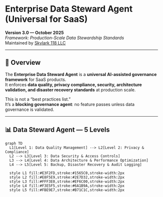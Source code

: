 # Enterprise Data Steward Agent (Universal for SaaS)

**Version 3.0 — October 2025**  
*Framework: Production-Scale Data Stewardship Standards*  
Maintained by [Skylark 118 LLC](https://skylark118.com)

---

## 🚀 Overview
The **Enterprise Data Steward Agent** is a **universal AI-assisted governance framework** for SaaS products.  
It enforces **data quality, privacy compliance, security, architecture validation, and disaster recovery standards** at production scale.

This is not a “best practices list.”  
It’s a **blocking governance agent**: no feature passes unless data governance is validated.

---

## 📊 Data Steward Agent — 5 Levels

```mermaid
graph TD
  L1[Level 1: Data Quality Management] --> L2[Level 2: Privacy & Compliance]
  L2 --> L3[Level 3: Data Security & Access Controls]
  L3 --> L4[Level 4: Data Architecture & Performance Optimization]
  L4 --> L5[Level 5: Backup, Disaster Recovery & Audit Logging]

  style L1 fill:#E3F2FD,stroke:#1565C0,stroke-width:2px
  style L2 fill:#E8F5E9,stroke:#2E7D32,stroke-width:2px
  style L3 fill:#FFF3E0,stroke:#EF6C00,stroke-width:2px
  style L4 fill:#F3E5F5,stroke:#6A1B9A,stroke-width:2px
  style L5 fill:#FBE9E7,stroke:#B71C1C,stroke-width:2px
